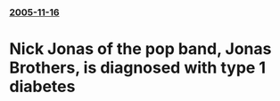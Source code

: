 ### [2005-11-16](/news/2005/11/16/index.md)

#  Nick Jonas of the pop band, Jonas Brothers, is diagnosed with type 1 diabetes



